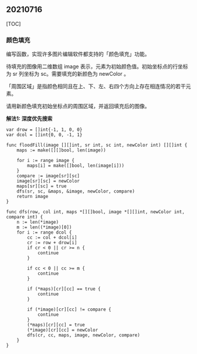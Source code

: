 ## 20210716 

[TOC]
### 颜色填充
编写函数，实现许多图片编辑软件都支持的「颜色填充」功能。

待填充的图像用二维数组 image 表示，元素为初始颜色值。初始坐标点的行坐标为 sr 列坐标为 sc。需要填充的新颜色为 newColor 。

「周围区域」是指颜色相同且在上、下、左、右四个方向上存在相连情况的若干元素。

请用新颜色填充初始坐标点的周围区域，并返回填充后的图像。



**解法1: 深度优先搜索**
```
var drow = []int{-1, 1, 0, 0}
var dcol = []int{0, 0, -1, 1}

func floodFill(image [][]int, sr int, sc int, newColor int) [][]int {
	maps := make([][]bool, len(image))

	for i := range image {
		maps[i] = make([]bool, len(image[i]))
	}
	compare := image[sr][sc]
	image[sr][sc] = newColor
	maps[sr][sc] = true
	dfs(sr, sc, &maps, &image, newColor, compare)
	return image
}

func dfs(row, col int, maps *[][]bool, image *[][]int, newColor int, compare int) {
	n := len(*image)
	m := len((*image)[0])
	for i := range dcol {
		cc := col + dcol[i]
		cr := row + drow[i]
		if cr < 0 || cr >= n {
			continue
		}

		if cc < 0 || cc >= m {
			continue
		}

		if (*maps)[cr][cc] == true {
			continue
		}

		if (*image)[cr][cc] != compare {
			continue
		}
		(*maps)[cr][cc] = true
		(*image)[cr][cc] = newColor
		dfs(cr, cc, maps, image, newColor, compare)
	}
}

```